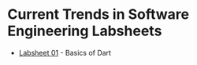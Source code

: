 # Current Trends in Software Engineering Labsheets
* [Labsheet 01](https://github.com/Dulyaaa/CTSE_Labs/tree/main/Labsheet%2001) - Basics of Dart
